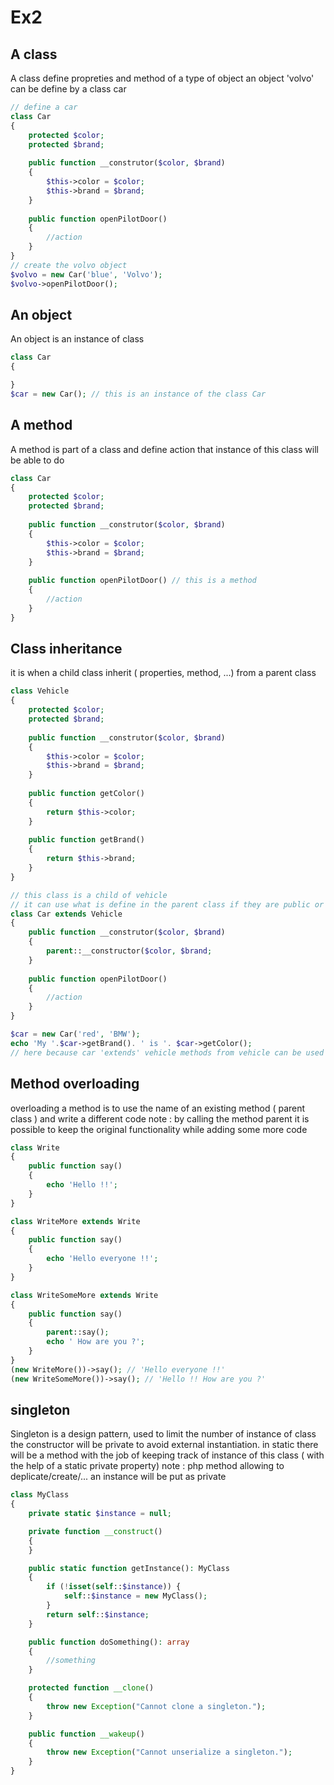 # Ex2

## A class
A class define propreties and method of a type of object
an object 'volvo' can be define by a class car
```php
// define a car
class Car 
{
    protected $color;
    protected $brand;
    
    public function __construtor($color, $brand)
    {
        $this->color = $color;
        $this->brand = $brand;
    }
    
    public function openPilotDoor() 
    {
        //action
    }
}
// create the volvo object
$volvo = new Car('blue', 'Volvo');
$volvo->openPilotDoor();


```
## An object
An object is an instance of class
```php
class Car
{

}
$car = new Car(); // this is an instance of the class Car
```
## A method
A method is part of a class and define action that instance of this class will be able to do
```php
class Car 
{
    protected $color;
    protected $brand;
    
    public function __construtor($color, $brand)
    {
        $this->color = $color;
        $this->brand = $brand;
    }
    
    public function openPilotDoor() // this is a method
    {
        //action
    }
}
```

## Class inheritance
it is when a child class inherit ( properties, method, ...) from a parent class
```php
class Vehicle 
{
    protected $color;
    protected $brand;
    
    public function __construtor($color, $brand)
    {
        $this->color = $color;
        $this->brand = $brand;
    }
    
    public function getColor() 
    {
        return $this->color;
    }
    
    public function getBrand() 
    {
        return $this->brand;
    }
}

// this class is a child of vehicle
// it can use what is define in the parent class if they are public or protected
class Car extends Vehicle
{    
    public function __construtor($color, $brand)
    {
        parent::__constructor($color, $brand;
    }
    
    public function openPilotDoor() 
    {
        //action
    }
}

$car = new Car('red', 'BMW');
echo 'My '.$car->getBrand(). ' is '. $car->getColor();
// here because car 'extends' vehicle methods from vehicle can be used
```

## Method overloading
overloading a method is to use the name of an existing method ( parent class ) and write a different code
note : by calling the method parent it is possible to keep the original functionality while adding some more  code
```php
class Write
{
    public function say()
    {
        echo 'Hello !!';
    }
}

class WriteMore extends Write
{
    public function say()
    {
        echo 'Hello everyone !!';
    }
}

class WriteSomeMore extends Write
{
    public function say()
    {
        parent::say();
        echo ' How are you ?';
    }
}
(new WriteMore())->say(); // 'Hello everyone !!'
(new WriteSomeMore())->say(); // 'Hello !! How are you ?'

```

## singleton
Singleton is a design pattern, used to limit the number of instance of class
the constructor will be private to avoid external instantiation.
in static there will be a method with the job of keeping track of instance of this class ( with the help of a static 
private property)
note : php method allowing to deplicate/create/... an instance will be put as private 
```php
class MyClass 
{
    private static $instance = null;

    private function __construct()
    {
    }

    public static function getInstance(): MyClass
    {
        if (!isset(self::$instance)) {
            self::$instance = new MyClass();
        }
        return self::$instance;
    }

    public function doSomething(): array
    {
        //something
    }

    protected function __clone()
    {
        throw new Exception("Cannot clone a singleton.");
    }

    public function __wakeup()
    {
        throw new Exception("Cannot unserialize a singleton.");
    }
}
```
